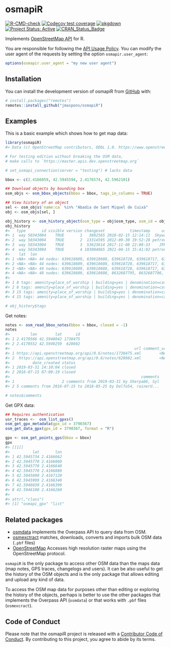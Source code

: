 
<!-- README.md is generated from README.Rmd. Please edit that file -->

# osmapiR

<!-- badges: start -->

[![R-CMD-check](https://github.com/jmaspons/osmapiR/actions/workflows/R-CMD-check.yaml/badge.svg)](https://github.com/jmaspons/osmapiR/actions/workflows/R-CMD-check.yaml)
[![Codecov test
coverage](https://codecov.io/gh/jmaspons/osmapiR/branch/main/graph/badge.svg)](https://codecov.io/gh/jmaspons/osmapiR)
[![pkgdown](https://github.com/jmaspons/osmapiR/actions/workflows/pkgdown.yaml/badge.svg)](https://github.com/jmaspons/osmapiR/actions/workflows/pkgdown.yaml)
[![Project Status:
Active](https://www.repostatus.org/badges/latest/active.svg)](https://www.repostatus.org/#active)
[![CRAN_Status_Badge](https://www.r-pkg.org/badges/version/osmapiR)](https://cran.r-project.org/package=osmapiR)
<!-- badges: end -->

Implements [OpenStreetMap
API](https://wiki.openstreetmap.org/wiki/API_v0.6) for R.

You are responsible for following the [API Usage
Policy](https://operations.osmfoundation.org/policies/api/). You can
modify the user agent of the requests by setting the option
`osmapir.user_agent`:

``` r
options(osmapir.user_agent = "my new user agent")
```

## Installation

You can install the development version of osmapiR from
[GitHub](https://github.com/) with:

``` r
# install.packages("remotes")
remotes::install_github("jmaspons/osmapiR")
```

## Examples

This is a basic example which shows how to get map data:

``` r
library(osmapiR)
#> Data (c) OpenStreetMap contributors, ODbL 1.0. https://www.openstreetmap.org/copyright

# For testing edition without breaking the OSM data,
# make calls to `https://master.apis.dev.openstreetmap.org`

# set_osmapi_connection(server = "testing") # lacks data

bbox <- c(2.4166059, 42.5945594, 2.4176574, 42.5962101)

## Download objects by bounding box
osm_objs <- osm_bbox_objects(bbox = bbox, tags_in_columns = TRUE)

## View history of an object
sel <- osm_objs$`name:ca` %in% "Abadia de Sant Miquel de Cuixà"
obj <- osm_objs[sel, ]

obj_history <- osm_history_object(osm_type = obj$osm_type, osm_id = obj$osm_id) # tags in a list column
obj_history
#>   type       id visible version changeset           timestamp     user    uid
#> 1  way 50343004    TRUE       1   3882565 2010-02-15 12:14:11  Skywave  10927
#> 2  way 50343004    TRUE       2  13314595 2012-09-30 19:52:28 petrovsk  90394
#> 3  way 50343004    TRUE       3  53623614 2017-11-08 22:08:33    JFK73 662440
#> 4  way 50343004    TRUE       4 103004865 2021-04-15 15:41:02 petrovsk  90394
#>    lat  lon                                                         members
#> 1 <NA> <NA> 44 nodes: 639618609, 639618608, 639618720, 639618717, 639618...
#> 2 <NA> <NA> 44 nodes: 639618609, 639618608, 639618720, 639618717, 639618...
#> 3 <NA> <NA> 44 nodes: 639618609, 639618608, 639618720, 639618717, 639618...
#> 4 <NA> <NA> 48 nodes: 639618609, 639618608, 8632687795, 8632687796, 8632...
#>                                                                                  tags
#> 1 8 tags: amenity=place_of_worship | building=yes | denomination=catholic | histor...
#> 2 8 tags: amenity=place_of_worship | building=yes | denomination=catholic | histor...
#> 3 15 tags: amenity=place_of_worship | building=yes | denomination=catholic | herit...
#> 4 15 tags: amenity=place_of_worship | building=yes | denomination=catholic | herit...

# obj_history$tags
```

Get notes:

``` r
notes <- osm_read_bbox_notes(bbox = bbox, closed = -1)
notes
#>         lon        lat      id
#> 1 2.4170566 42.5948042 1730475
#> 2 2.4170552 42.5949259  628602
#>                                                       url comment_url close_url
#> 1 https://api.openstreetmap.org/api/0.6/notes/1730475.xml        <NA>      <NA>
#> 2  https://api.openstreetmap.org/api/0.6/notes/628602.xml        <NA>      <NA>
#>          date_created status
#> 1 2019-03-31 14:10:04 closed
#> 2 2016-07-15 07:09:19 closed
#>                                                          comments
#> 1                     2 comments from 2019-03-31 by Sherpa66, Syl
#> 2 5 comments from 2016-07-15 to 2018-05-25 by Dolfo54, rainerU...

# notes$comments
```

Get GPX data:

``` r
## Requires authentication
usr_traces <-  osm_list_gpxs()
osm_get_gpx_metadata(gpx_id = 3790367)
osm_get_data_gpx(gpx_id = 3790367, format = "R")
```

``` r
gpx <- osm_get_points_gps(bbox = bbox)
gpx
#> [[1]]
#>          lat       lon
#> 1 42.5945734 2.4166662
#> 2 42.5945770 2.4166060
#> 3 42.5945770 2.4166640
#> 4 42.5945770 2.4166880
#> 5 42.5945890 2.4167120
#> 6 42.5945999 2.4166340
#> 7 42.5946030 2.4166390
#> 8 42.5946100 2.4166260
#> 
#> attr(,"class")
#> [1] "osmapi_gpx" "list"
```

## Related packages

- [osmdata](https://cran.r-project.org/package=osmdata) implements the
  Overpass API to query data from OSM.
- [osmexctract](https://cran.r-project.org/package=osmextract) matches,
  downloads, converts and imports bulk OSM data (`.pbf` files)
- [OpenStreetMap](https://cran.r-project.org/package=OpenStreetMap)
  Accesses high resolution raster maps using the OpenStreetMap protocol.

`osmapiR` is the only package to access other OSM data than the maps
data (map notes, GPS traces, changelogs and users). It can be also
useful to get the history of the OSM objects and is the only package
that allows editing and upload any kind of data.

To access the OSM map data for purposes other than editing or exploring
the history of the objects, perhaps is better to use the other packages
that implements the Overpass API (`osmdata`) or that works with `.pbf`
files (`osmexcract`).

## Code of Conduct

Please note that the osmapiR project is released with a [Contributor
Code of
Conduct](https://jmaspons.github.io/osmapiR/CODE_OF_CONDUCT.html). By
contributing to this project, you agree to abide by its terms.
